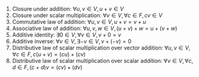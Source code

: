1.  Closure under addition: $\forall u,v \in V, u + v \in V$
2.  Closure under scalar multiplication: $\forall v \in V, \forall c \in F, cv \in V$
3.  Commutative law of addition: $\forall u,v \in V, u + v = v + u$
4.  Associative law of addition: $\forall u,v,w \in V, (u + v) + w = u + (v + w)$
5.  Additive identity: $\exists 0 \in V, \forall v \in V, v + 0 = v$
6.  Additive inverse: $\forall v \in V, \exists -v \in V, v + (-v) = 0$
7.  Distributive law of scalar multiplication over vector addition: $\forall u,v \in V, \forall c \in F, c(u + v) = (cu) + (cv)$
8.  Distributive law of scalar multiplication over scalar addition: $\forall v \in V, \forall c,d \in F, (c + d)v = (cv) + (dv)$